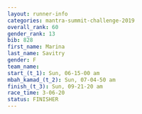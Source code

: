 ```yaml
---
layout: runner-info 
categories: mantra-summit-challenge-2019 
overall_rank: 60
gender_rank: 13
bib: 828
first_name: Marina
last_name: Savitry
gender: F
team_name:
start_(t_1): Sun, 06-15-00 am
mbah_kamad_(t_2): Sun, 07-04-50 am
finish_(t_3): Sun, 09-21-20 am
race_time: 3-06-20
status: FINISHER
---
```

